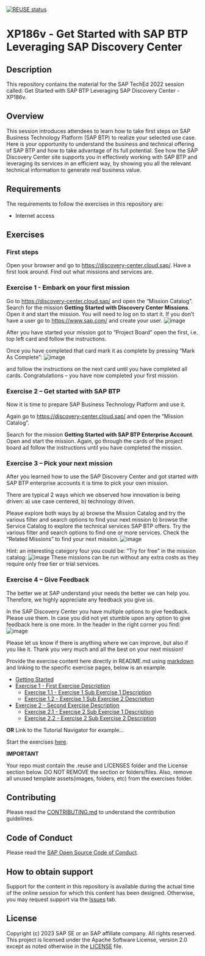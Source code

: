 [![REUSE status](https://api.reuse.software/badge/github.com/SAP-samples/teched2023-XP186v)](https://api.reuse.software/info/github.com/SAP-samples/teched2023-XP186v)

# XP186v - Get Started with SAP BTP Leveraging SAP Discovery Center

## Description

This repository contains the material for the SAP TechEd 2022 session called: Get Started with SAP BTP Leveraging SAP Discovery Center - XP186v. 

## Overview

This session introduces attendees to learn how to take first steps on SAP Business Technology Platform (SAP BTP) to realize your selected use case. Here is your opportunity to understand the business and technical offering of SAP BTP and how to take advantage of its full potential. See how the SAP Discovery Center site supports you in effectively working with SAP BTP and leveraging its services in an efficient way, by showing you all the relevant technical information to generate real business value.

## Requirements

The requirements to follow the exercises in this repository are:
-	Internet access

## Exercises

### First steps
Open your browser and go to https://discovery-center.cloud.sap/. 
Have a first look around. Find out what missions and services are.


### Exercise 1 - Embark on your first mission
Go to https://discovery-center.cloud.sap/ and open the “Mission Catalog”. 
Search for the mission **Getting Started with Discovery Center Missions**. Open it and start the mission. 
You will need to log on to start it. 
If you don’t have a user go to https://www.sap.com/ and create your user.
![image](https://github.com/SAP-samples/teched2023-XP186v/assets/144680945/5fe7fa11-abac-4c85-9ff9-29e32a29b0ce)

After you have started your mission got to “Project Board” open the first, i.e. top left card and follow the instructions. 

Once you have completed that card mark it as complete by pressing “Mark As Complete”:
![image](https://github.com/SAP-samples/teched2023-XP186v/assets/144680945/b115bfd5-333b-40ba-85d4-b85503b366e6)
 
and follow the instructions on the next card until you have completed all cards.
Congratulations – you have now completed your first mission.



### Exercise 2 – Get started with SAP BTP
Now it is time to prepare SAP Business Technology Platform and use it.

Again go to https://discovery-center.cloud.sap/ and open the “Mission Catalog”. 

Search for the mission **Getting Started with SAP BTP Enterprise Account**. Open and start the mission. 
Again, go through the cards of the project board ad follow the instructions until you have completed the mission. 


### Exercise 3 – Pick your next mission
After you learned how to use the SAP Discovery Center and got started with SAP BTP enterprise accounts it is time to pick your own mission.

There are typical 2 ways which we observed how innovation is being driven:
a)	use case centered,
b)	technology driven.

Please explore both ways by 
a)	browse the Mission Catalog and try the various filter and search options to find your next mission
b)	browse the Service Catalog to explore the technical services SAP BTP offers. Try the various filter and search options to find one or more services. Check the “Related Missions” to find your next mission.
![image](https://github.com/SAP-samples/teched2023-XP186v/assets/144680945/e8dec095-646d-482a-bbe9-f12ffd28998a)

Hint: an interesting category four you could be: “Try for free” in the mission catalog:
![image](https://github.com/SAP-samples/teched2023-XP186v/assets/144680945/df96bdf0-dcd1-4ec1-b505-a02bfb577c4a)
These missions can be run without any extra costs as they require only free tier or trial services. 


### Exercise 4 – Give Feedback
The better we at SAP understand your needs the better we can help you. Therefore, we highly appreciate any feedback you give us.

In the SAP Discovery Center you have multiple options to give feedback. Please use them. In case you did not yet stumble upon any option to give feedback here is one more. In the header in the right corner you find:
![image](https://github.com/SAP-samples/teched2023-XP186v/assets/144680945/a9622051-7d6f-45b0-911b-5a7a668a45ca)

Please let us know if there is anything where we can improve, but also if you like it.
Thank you very much and all the best on your next mission!






















Provide the exercise content here directly in README.md using [markdown](https://guides.github.com/features/mastering-markdown/) and linking to the specific exercise pages, below is an example.

- [Getting Started](exercises/ex0/)
- [Exercise 1 - First Exercise Description](exercises/ex1/)
    - [Exercise 1.1 - Exercise 1 Sub Exercise 1 Description](exercises/ex1#exercise-11-sub-exercise-1-description)
    - [Exercise 1.2 - Exercise 1 Sub Exercise 2 Description](exercises/ex1#exercise-12-sub-exercise-2-description)
- [Exercise 2 - Second Exercise Description](exercises/ex2/)
    - [Exercise 2.1 - Exercise 2 Sub Exercise 1 Description](exercises/ex2#exercise-21-sub-exercise-1-description)
    - [Exercise 2.2 - Exercise 2 Sub Exercise 2 Description](exercises/ex2#exercise-22-sub-exercise-2-description)

  
**OR** Link to the Tutorial Navigator for example...

Start the exercises [here](https://developers.sap.com/tutorials/abap-environment-trial-onboarding.html).

**IMPORTANT**

Your repo must contain the .reuse and LICENSES folder and the License section below. DO NOT REMOVE the section or folders/files. Also, remove all unused template assets(images, folders, etc) from the exercises folder. 

## Contributing
Please read the [CONTRIBUTING.md](./CONTRIBUTING.md) to understand the contribution guidelines.

## Code of Conduct
Please read the [SAP Open Source Code of Conduct](https://github.com/SAP-samples/.github/blob/main/CODE_OF_CONDUCT.md).

## How to obtain support

Support for the content in this repository is available during the actual time of the online session for which this content has been designed. Otherwise, you may request support via the [Issues](../../issues) tab.

## License
Copyright (c) 2023 SAP SE or an SAP affiliate company. All rights reserved. This project is licensed under the Apache Software License, version 2.0 except as noted otherwise in the [LICENSE](LICENSES/Apache-2.0.txt) file.
